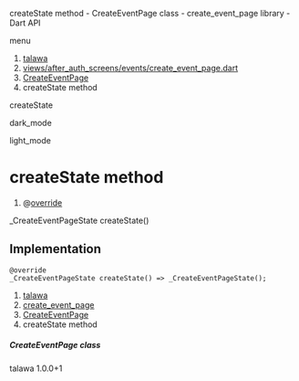 




createState method - CreateEventPage class - create\_event\_page library - Dart API







menu

1. [talawa](../../index.html)
2. [views/after\_auth\_screens/events/create\_event\_page.dart](../../file-___home_harshil_Desktop_open-source_palisadoes_talawa_lib_views_after_auth_screens_events_create_event_page/)
3. [CreateEventPage](../../file-___home_harshil_Desktop_open-source_palisadoes_talawa_lib_views_after_auth_screens_events_create_event_page/CreateEventPage-class.html)
4. createState method

createState


dark\_mode

light\_mode




# createState method


1. @[override](https://api.flutter.dev/flutter/dart-core/override-constant.html)

\_CreateEventPageState
createState()

## Implementation

```
@override
_CreateEventPageState createState() => _CreateEventPageState();
```

 


1. [talawa](../../index.html)
2. [create\_event\_page](../../file-___home_harshil_Desktop_open-source_palisadoes_talawa_lib_views_after_auth_screens_events_create_event_page/)
3. [CreateEventPage](../../file-___home_harshil_Desktop_open-source_palisadoes_talawa_lib_views_after_auth_screens_events_create_event_page/CreateEventPage-class.html)
4. createState method

##### CreateEventPage class





talawa
1.0.0+1







